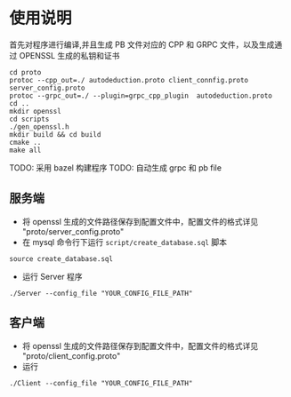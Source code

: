 # 使用说明

首先对程序进行编译,并且生成 PB 文件对应的 CPP 和 GRPC 文件，以及生成通过 OPENSSL 生成的私钥和证书

``` shell
cd proto
protoc --cpp_out=./ autodeduction.proto client_connfig.proto server_config.proto
protoc --grpc_out=./ --plugin=grpc_cpp_plugin  autodeduction.proto
cd ..
mkdir openssl
cd scripts
./gen_openssl.h
mkdir build && cd build
cmake ..
make all
```

TODO: 采用 bazel 构建程序
TODO: 自动生成 grpc 和 pb file

## 服务端

- 将 openssl 生成的文件路径保存到配置文件中，配置文件的格式详见 "proto/server_config.proto"
- 在 mysql 命令行下运行 `script/create_database.sql` 脚本

``` mysql
source create_database.sql
```
- 运行 Server 程序

``` shell
./Server --config_file "YOUR_CONFIG_FILE_PATH"
```

## 客户端
- 将 openssl 生成的文件路径保存到配置文件中，配置文件的格式详见 "proto/client_config.proto"
- 运行

``` shell
./Client --config_file "YOUR_CONFIG_FILE_PATH"
```
